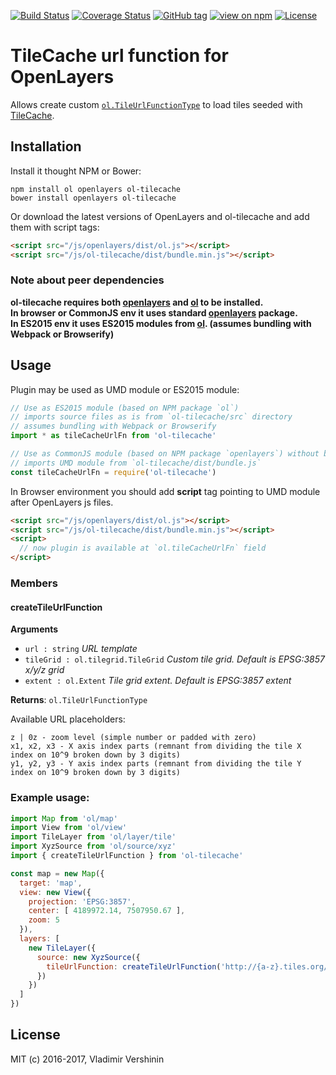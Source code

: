 [![Build Status](https://travis-ci.org/ghettovoice/ol-tilecache.svg?branch=master)](https://travis-ci.org/ghettovoice/ol-tilecache)
[![Coverage Status](https://coveralls.io/repos/github/ghettovoice/ol-tilecache/badge.svg?branch=master)](https://coveralls.io/github/ghettovoice/ol-tilecache?branch=master)
[![GitHub tag](https://img.shields.io/github/tag/ghettovoice/ol-tilecache.svg)](https://github.com/ghettovoice/ol-tilecache/releases)
[![view on npm](http://img.shields.io/npm/v/ol-tilecache.svg)](https://www.npmjs.org/package/ol-tilecache)
[![License](https://img.shields.io/github/license/ghettovoice/ol-tilecache.svg)](https://github.com/ghettovoice/ol-tilecache/blob/master/LICENSE)

# TileCache url function for OpenLayers

Allows create custom [`ol.TileUrlFunctionType`](http://openlayers.org/en/latest/apidoc/ol.html#.TileUrlFunctionType) to load tiles 
seeded with [TileCache](http://tilecache.org/).

## Installation

Install it thought NPM or Bower:

```shell
npm install ol openlayers ol-tilecache
bower install openlayers ol-tilecache
```

Or download the latest versions of OpenLayers and ol-tilecache and add them with script tags:

```html
<script src="/js/openlayers/dist/ol.js"></script>
<script src="/js/ol-tilecache/dist/bundle.min.js"></script>
```

### Note about peer dependencies 
**ol-tilecache requires both [openlayers](https://www.npmjs.com/package/openlayers) and [ol](https://www.npmjs.com/package/ol)
to be installed.  
In browser or CommonJS env it uses standard [openlayers](https://www.npmjs.com/package/openlayers) package.  
In ES2015 env it uses ES2015 modules from [ol](https://www.npmjs.com/package/ol). (assumes bundling with Webpack or Browserify)**

## Usage

Plugin may be used as UMD module or ES2015 module:

```js
// Use as ES2015 module (based on NPM package `ol`) 
// imports source files as is from `ol-tilecache/src` directory 
// assumes bundling with Webpack or Browserify
import * as tileCacheUrlFn from 'ol-tilecache'

// Use as CommonJS module (based on NPM package `openlayers`) without bundling 
// imports UMD module from `ol-tilecache/dist/bundle.js` 
const tileCacheUrlFn = require('ol-tilecache')
```

In Browser environment you should add **script** tag pointing to UMD module after OpenLayers js files.
```html
<script src="/js/openlayers/dist/ol.js"></script>
<script src="/js/ol-tilecache/dist/bundle.min.js"></script>
<script>
  // now plugin is available at `ol.tileCacheUrlFn` field
</script>
```

### Members

#### createTileUrlFunction
**Arguments**

* `url : string` _URL template_
* `tileGrid : ol.tilegrid.TileGrid` _Custom tile grid. Default is EPSG:3857 x/y/z grid_
* `extent : ol.Extent` _Tile grid extent. Default is EPSG:3857 extent_
    
**Returns**: `ol.TileUrlFunctionType`

Available URL placeholders:
```
z | 0z - zoom level (simple number or padded with zero)
x1, x2, x3 - X axis index parts (remnant from dividing the tile X index on 10^9 broken down by 3 digits)
y1, y2, y3 - Y axis index parts (remnant from dividing the tile Y index on 10^9 broken down by 3 digits)
```
    
### Example usage:

```js
import Map from 'ol/map'
import View from 'ol/view'
import TileLayer from 'ol/layer/tile'
import XyzSource from 'ol/source/xyz'
import { createTileUrlFunction } from 'ol-tilecache'

const map = new Map({
  target: 'map',
  view: new View({
    projection: 'EPSG:3857',
    center: [ 4189972.14, 7507950.67 ],
    zoom: 5
  }),
  layers: [
    new TileLayer({
      source: new XyzSource({
        tileUrlFunction: createTileUrlFunction('http://{a-z}.tiles.org/{0z}/{x1}/{x2}/{x3}/{-y1}/{-y2}/{-y3}.png')
      })
    })
  ]
})

```

## License

MIT (c) 2016-2017, Vladimir Vershinin
